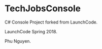 # TechJobsConsole

C# Console Project forked from LaunchCode.

LaunchCode Spring 2018.

Phu Nguyen.
